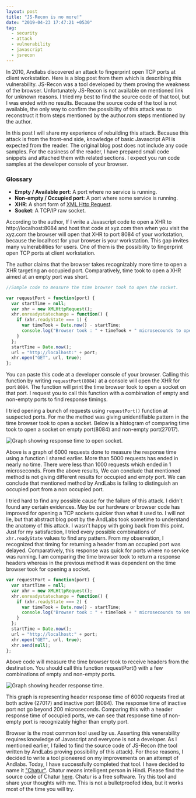 ```yaml
---
layout: post
title: "JS-Recon is no more!"
date: "2019-04-23 17:47:21 +0530"
tag:
  - security
  - attack
  - vulnerability
  - javascript
  - jsrecon
---
```


In 2010, Andlabs discovered an attack to fingerprint open TCP ports at client
workstation. Here is a blog post from them which is describing this
vulnerability. JS-Recon was a tool developed by them proving the weakness of
the browser. Unfortunately JS-Recon is not available on mentioned link for
unknown reasons. I tried my best to find the source code of that tool, but I
was ended with no results. Because the source code of the tool is not
available, the only way to confirm the possibility of this attack was to
reconstruct it from steps mentioned by the author.rom steps mentioned by the
author.

In this post I will share my experience of rebuilding this attack. Because this
attack is from the front-end side, knowledge of basic Javascript API is
expected from the reader. The original blog post does not include any code
samples. For the easiness of the reader, I have prepared small code snippets
and attached them with related sections. I expect you run code samples at the
developer console of your browser.

### Glossary

* **Empty / Available port**: A port where no service is running.
* **Non-empty / Occupied port**: A port where some service is running.
* **XHR**: A short form of [XML Http Request][mdn_xhr].
* **Socket**: A TCP/IP raw socket.

According to the author, If I write a Javascript code to open a XHR to
http://localhost:8084 and host that code at xyz.com then when you visit the
xyz.com the browser will open that XHR to port 8084 of your workstation,
because the localhost for your browser is your workstation. This gap invites
many vulnerabilities for users. One of them is the possibility to fingerprint
open TCP ports at client workstation.

The author claims that the browser takes recognizably more time to open a XHR
targeting an occupied port. Comparatively, time took to open a XHR aimed at an
empty port was short.

```javascript
//Sample code to measure the time browser took to open the socket.

var requestPort = function(port) {
  var startTime = null;
  var xhr = new XMLHttpRequest();
  xhr.onreadystatechange = function() {
    if (xhr.readyState === 1) {
      var timeTook = Date.now() - startTime;
      console.log("Browser took : " + timeTook + " microsecounds to open.");
    }
  };
  startTime = Date.now();
  url = "http://localhost:" + port;
  xhr.open("GET", url, true);
};
```

You can paste this code at a developer console of your browser. Calling this
function by writing `requestPort(8084)` at a console will open the XHR for port
`8084`. The function will print the time browser took to open a socket on that
port. I request you to call this function with a combination of empty and
non-empty ports to find response timings.

I tried opening a bunch of requests using `requestPort()` function at suspected
ports. For me the method was giving unidentifiable pattern in the time browser
took to open a socket. Below is a histogram of comparing time took to open a
socket on empty port(8084) and non-empty port(27017).

![Graph showing response time to open socket.]({{site.url}}/assets/images/js_recon_is_no_more/graph_response_time_open_socket.png)


Above is a graph of 6000 requests done to measure the response time using a
function I shared earlier. More than 5000 requests has ended in nearly no time.
There were less than 1000 requests which ended in 1 microseconds. From the
above results, We can conclude that mentioned method is not giving different
results for occupied and empty port. We can conclude that mentioned method by
AndLabs is failing to distinguish an occupied port from a non occupied port.

I tried hard to find any possible cause for the failure of this attack. I
didn't found any certain evidences. May be our hardware or browser code has
improved for opening a TCP sockets quicker than what it used to. I will not
lie, but that abstract blog post by the AndLabs took sometime to understand the
anatomy of this attack. I wasn't happy with going back from this point. Just
for my satisfaction, I tried every possible combinations of `xhr.readyState`
values to find any pattern. From my observation, I recognized that timing for
returning a header from an occupied port was delayed. Comparatively, this
response was quick for ports where no service was running. I am comparing the
time browser took to return a response headers whereas in the previous method
it was dependent on the time browser took for opening a socket.

```javascript
var requestPort = function(port) {
  var startTime = null;
  var xhr = new XMLHttpRequest();
  xhr.onreadystatechange = function() {
    if (xhr.readyState === 2) {
      var timeTook = Date.now() - startTime;
      console.log("Browser took : " + timeTook + " microsecounds to send response headers.");
    }
  };
  startTime = Date.now();
  url = "http://localhost:" + port;
  xhr.open("GET", url, true);
  xhr.send(null);
};
```

Above code will measure the time browser took to receive headers from the
destination. You should call this function requestPort() with a few
combinations of empty and non-empty ports.

![Graph showing header response time.]({{site.url}}/assets/images/js_recon_is_no_more/graph_header_response_time.png)

This graph is representing header response time of 6000 requests fired at both
active (27017) and inactive port (8084). The response time of inactive port not
go beyond 200 microseconds. Comparing this with a header response time of
occupied ports, we can see that response time of non-empty port is recognizably
higher than empty port.

Browser is the most common tool used by us. Asserting this venerability requires
knowledge of Javascript and everyone is not a developer. As I mentioned earlier,
I failed to find the source code of JS-Recon (the tool written by AndLabs
proving possibility of this attack). For those reasons, I decided to write a
tool pioneered on my improvements on an attempt of Andlabs.  Today, I have
successfully completed that tool. I have decided to name it
["Chatur"][chatur_pronounciation]. Chatur means intelligent person in Hindi.
Please find the source code of Chatur [here][chatur_github]. Chatur is a free
software. Try this tool and share your thoughts with me. This is not a
bulletproofed idea, but it works most of the time you will try.

[andlabs_blogpost]: http://blog.andlabs.org/2010/12/port-scanning-with-html5-and-js-recon.html
[mdn_xhr]: https://developer.mozilla.org/en-US/docs/Web/API/XMLHttpRequest
[chatur_pronounciation]: https://youtu.be/Tih_dP_Tv2w
[chatur_github]: https://github.com/ultimatecoder/chatur
